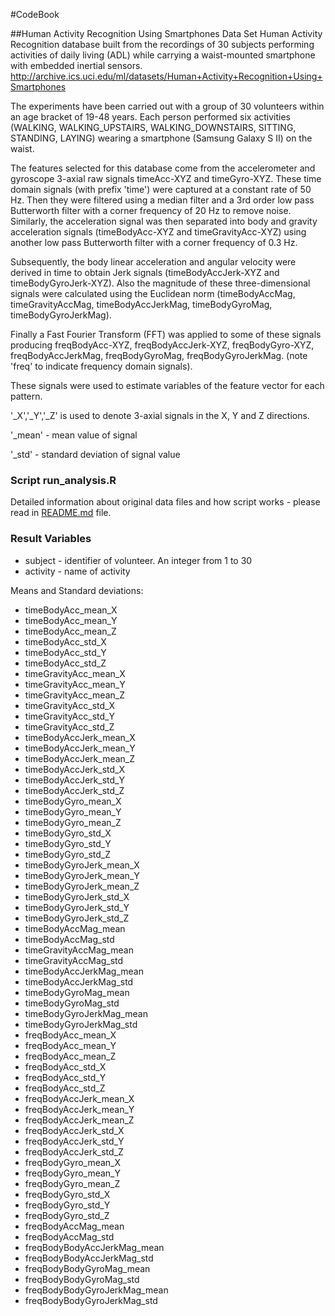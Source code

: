 #CodeBook


##Human Activity Recognition Using Smartphones Data Set 
Human Activity Recognition database built from the recordings of 30 subjects performing activities of daily living (ADL) while carrying a waist-mounted smartphone with embedded inertial sensors.
http://archive.ics.uci.edu/ml/datasets/Human+Activity+Recognition+Using+Smartphones

The experiments have been carried out with a group of 30 volunteers within an age bracket of 19-48 years. Each person performed six activities (WALKING, WALKING_UPSTAIRS, WALKING_DOWNSTAIRS, SITTING, STANDING, LAYING) wearing a smartphone (Samsung Galaxy S II) on the waist.


The features selected for this database come from the accelerometer and gyroscope 3-axial 
raw signals timeAcc-XYZ and timeGyro-XYZ. 
These time domain signals (with prefix 'time') were captured at a constant rate of 50 Hz. Then they were 
filtered using a median filter and a 3rd order low pass Butterworth filter with a corner frequency 
of 20 Hz to remove noise. Similarly, the acceleration signal was then separated into body and gravity 
acceleration signals (timeBodyAcc-XYZ and timeGravityAcc-XYZ) using another low pass Butterworth filter 
with a corner frequency of 0.3 Hz. 

Subsequently, the body linear acceleration and angular velocity were derived in time to obtain Jerk signals 
(timeBodyAccJerk-XYZ and timeBodyGyroJerk-XYZ). Also the magnitude of these three-dimensional signals were 
calculated using the Euclidean norm (timeBodyAccMag, timeGravityAccMag, timeBodyAccJerkMag, timeBodyGyroMag, 
timeBodyGyroJerkMag). 

Finally a Fast Fourier Transform (FFT) was applied to some of these signals producing 
freqBodyAcc-XYZ, freqBodyAccJerk-XYZ, freqBodyGyro-XYZ, freqBodyAccJerkMag, freqBodyGyroMag, freqBodyGyroJerkMag. 
(note 'freq' to indicate frequency domain signals). 

These signals were used to estimate variables of the feature vector for each pattern.

'_X','_Y','_Z' is used to denote 3-axial signals in the X, Y and Z directions.

'_mean' - mean value of signal

'_std' - standard deviation of signal value

### Script run_analysis.R
Detailed information about original data files and how script works - please read in <a href="https://github.com/hokumski/GettingAndCleaningData_CourseProject/blob/master/README.md">README.md</a> file.

### Result Variables

- subject - identifier of volunteer. An integer from 1 to 30
- activity - name of activity

Means and Standard deviations:
- timeBodyAcc_mean_X
- timeBodyAcc_mean_Y
- timeBodyAcc_mean_Z
- timeBodyAcc_std_X
- timeBodyAcc_std_Y
- timeBodyAcc_std_Z
- timeGravityAcc_mean_X
- timeGravityAcc_mean_Y
- timeGravityAcc_mean_Z
- timeGravityAcc_std_X
- timeGravityAcc_std_Y
- timeGravityAcc_std_Z
- timeBodyAccJerk_mean_X
- timeBodyAccJerk_mean_Y
- timeBodyAccJerk_mean_Z
- timeBodyAccJerk_std_X
- timeBodyAccJerk_std_Y
- timeBodyAccJerk_std_Z
- timeBodyGyro_mean_X
- timeBodyGyro_mean_Y
- timeBodyGyro_mean_Z
- timeBodyGyro_std_X
- timeBodyGyro_std_Y
- timeBodyGyro_std_Z
- timeBodyGyroJerk_mean_X
- timeBodyGyroJerk_mean_Y
- timeBodyGyroJerk_mean_Z
- timeBodyGyroJerk_std_X
- timeBodyGyroJerk_std_Y
- timeBodyGyroJerk_std_Z
- timeBodyAccMag_mean
- timeBodyAccMag_std
- timeGravityAccMag_mean
- timeGravityAccMag_std
- timeBodyAccJerkMag_mean
- timeBodyAccJerkMag_std
- timeBodyGyroMag_mean
- timeBodyGyroMag_std
- timeBodyGyroJerkMag_mean
- timeBodyGyroJerkMag_std
- freqBodyAcc_mean_X
- freqBodyAcc_mean_Y
- freqBodyAcc_mean_Z
- freqBodyAcc_std_X
- freqBodyAcc_std_Y
- freqBodyAcc_std_Z
- freqBodyAccJerk_mean_X
- freqBodyAccJerk_mean_Y
- freqBodyAccJerk_mean_Z
- freqBodyAccJerk_std_X
- freqBodyAccJerk_std_Y
- freqBodyAccJerk_std_Z
- freqBodyGyro_mean_X
- freqBodyGyro_mean_Y
- freqBodyGyro_mean_Z
- freqBodyGyro_std_X
- freqBodyGyro_std_Y
- freqBodyGyro_std_Z
- freqBodyAccMag_mean
- freqBodyAccMag_std
- freqBodyBodyAccJerkMag_mean
- freqBodyBodyAccJerkMag_std
- freqBodyBodyGyroMag_mean
- freqBodyBodyGyroMag_std
- freqBodyBodyGyroJerkMag_mean
- freqBodyBodyGyroJerkMag_std
